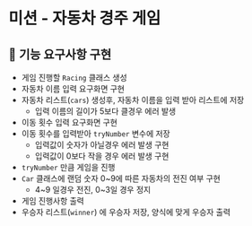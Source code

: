 # 미션 - 자동차 경주 게임

## 🚀 기능 요구사항 구현
- 게임 진행할 `Racing` 클래스 생성
- 자동차 이름 입력 요구화면 구현
- 자동차 리스트(`cars`) 생성후, 자동차 이름을 입력 받아 리스트에 저장
  - 입력 이름의 길이가 5보다 클경우 에러 발생
- 이동 횟수 입력 요구화면 구현
- 이동 횟수를 입력받아 `tryNumber` 변수에 저장
  - 입력값이 숫자가 아닐경우 에러 발생 구현
  - 입력값이 0보다 작을 경우 에러 발생 구현 
- `tryNumber` 만큼 게임을 진행
- `Car` 클래스에 랜덤 숫자 0~9에 따른 자동차의 전진 여부 구현
  - 4~9 일경우 전진, 0~3일 경우 정지
- 게임 진행사항 출력
- 우승자 리스트(`winner`) 에 우승자 저장, 양식에 맞게 우승자 출력   